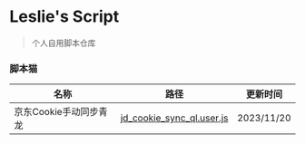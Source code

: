 # Leslie's Script

> 个人自用脚本仓库

### 脚本猫

| 名称                   | 路径                                                         | 更新时间   |
| ---------------------- | ------------------------------------------------------------ | ---------- |
| 京东Cookie手动同步青龙 | [jd_cookie_sync_ql.user.js](/ScriptCat/jd_cookie_sync_ql/jd_cookie_sync_ql.user.js) | 2023/11/20 |
